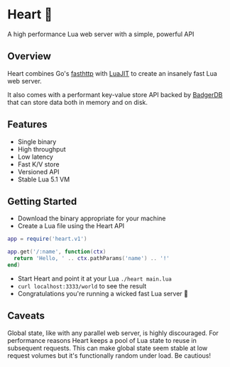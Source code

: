 # Heart 💜

A high performance Lua web server with a simple, powerful API

## Overview

Heart combines Go's [fasthttp](https://github.com/valyala/fasthttp) with [LuaJIT](https://luajit.org/)
to create an insanely fast Lua web server.

It also comes with a performant key-value store API backed by [BadgerDB](https://github.com/dgraph-io/badger)
that can store data both in memory and on disk.

## Features

- Single binary
- High throughput
- Low latency
- Fast K/V store
- Versioned API
- Stable Lua 5.1 VM

## Getting Started

- Download the binary appropriate for your machine
- Create a Lua file using the Heart API

```Lua
app = require('heart.v1')

app.get('/:name', function(ctx)
  return 'Hello, ' .. ctx.pathParams('name') .. '!'
end)
```

- Start Heart and point it at your Lua `./heart main.lua`
- `curl localhost:3333/world` to see the result
- Congratulations you're running a wicked fast Lua server 🎊

## Caveats

Global state, like with any parallel web server, is highly discouraged. For performance reasons Heart keeps a
pool of Lua state to reuse in subsequent requests. This can make global state seem stable at low request volumes
but it's functionally random under load. Be cautious!
